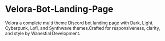 # Velora-Bot-Landing-Page
Velora a complete multi theme Discord bot landing page with Dark, Light, Cyberpunk, Lofi, and Synthwave themes.Crafted for responsiveness, clarity, and style by Wanestial Development.
